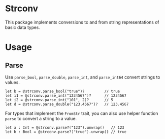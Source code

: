 # Strconv

This package implements conversions to and from string representations of basic data types.

# Usage

## Parse

Use `parse_bool`, `parse_double`, `parse_int`, and `parse_int64` convert strings to values.

```moonbit
let b = @strconv.parse_bool("true")?         // true
let i1 = @strconv.parse_int("1234567")?      // 1234567
let i2 = @strconv.parse_int("101", 2)?       // 5
let d = @strconv.parse_double("123.4567")?   // 123.4567
```

For types that implement the `FromStr` trait, you can also use helper function `parse` to convert a string to a value.

```moonbit
let a : Int = @strconv.parse?("123").unwrap()   // 123 
let b : Bool = @strconv.parse?("true").unwrap() // true
```
